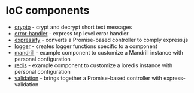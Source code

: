 IoC components
==============

  * [crypto](crypto.js) - crypt and decrypt short text messages
  * [error-handler](error-handler.js) - express top level error handler
  * [expressify](expressify.js) - converts a Promise-based controller to comply express.js
  * [logger](logger.js) - creates logger functions specific to a component
  * [mandrill](mandrill.js) - example component to customize a Mandrill instance with personal configuration
  * [redis](redis.js) - example component to customize a ioredis instance with personal configuration
  * [validation](validation.js) - brings together a Promise-based controller with express-validation

